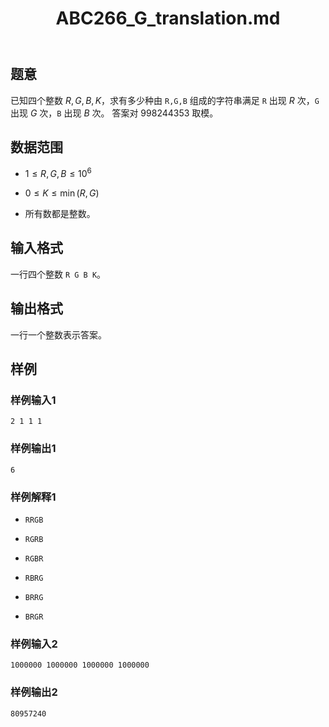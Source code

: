 ﻿---
title: "ABC266_G_translation.md"
tags: []
author: ""
created: ""
---

## 题意

已知四个整数 $R,G,B,K$，求有多少种由 ``` R,G,B ``` 组成的字符串满足 ```R``` 出现 $R$ 次，```G``` 出现 $G$ 次，```B``` 出现 $B$ 次。 答案对 $998244353$ 取模。

## 数据范围

- $1 \leq R,G,B \leq 10^6$

- $0 \leq K \leq \min(R,G)$

- 所有数都是整数。

## 输入格式

一行四个整数 ```R G B K```。

## 输出格式

一行一个整数表示答案。

## 样例

### 样例输入1

```
2 1 1 1
```

### 样例输出1

``` 
6
```

### 样例解释1

- ```RRGB```

- ```RGRB```

- ```RGBR```

- ```RBRG```

- ```BRRG```

- ```BRGR```

### 样例输入2

```
1000000 1000000 1000000 1000000
```

### 样例输出2

```
80957240
```


